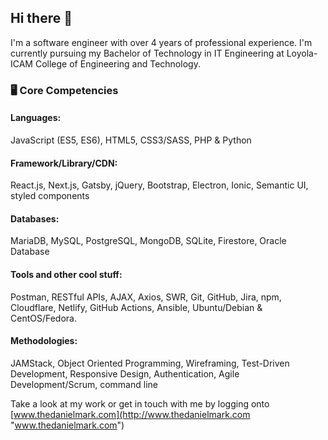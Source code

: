 ## Hi there 👋
I&apos;m a software engineer with over 4 years of professional experience. I&apos;m currently pursuing my Bachelor of Technology in IT Engineering at Loyola-ICAM College of Engineering and Technology.

### 🖥️ Core Competencies
#### Languages:
JavaScript (ES5, ES6), HTML5, CSS3/SASS, PHP & Python

#### Framework/Library/CDN:
React.js, Next.js, Gatsby, jQuery, Bootstrap, Electron, Ionic, Semantic UI, styled components

#### Databases:
MariaDB, MySQL, PostgreSQL, MongoDB, SQLite, Firestore, Oracle Database

#### Tools and other cool stuff:
Postman, RESTful APIs, AJAX, Axios, SWR, Git, GitHub, Jira, npm, Cloudflare, Netlify, GitHub Actions, Ansible, Ubuntu/Debian & CentOS/Fedora.

#### Methodologies:
JAMStack, Object Oriented Programming, Wireframing, Test-Driven Development, Responsive Design, Authentication, Agile Development/Scrum, command line

Take a look at my work or get in touch with me by logging onto [www.thedanielmark.com](http://www.thedanielmark.com "www.thedanielmark.com")

<!--
**thedanielmark/thedanielmark** is a ✨ _special_ ✨ repository because its `README.md` (this file) appears on your GitHub profile.

Here are some ideas to get you started:

- 🔭 I’m currently working on ...
- 🌱 I’m currently learning ...
- 👯 I’m looking to collaborate on ...
- 🤔 I’m looking for help with ...
- 💬 Ask me about ...
- 📫 How to reach me: ...
- 😄 Pronouns: ...
- ⚡ Fun fact: ...
-->
